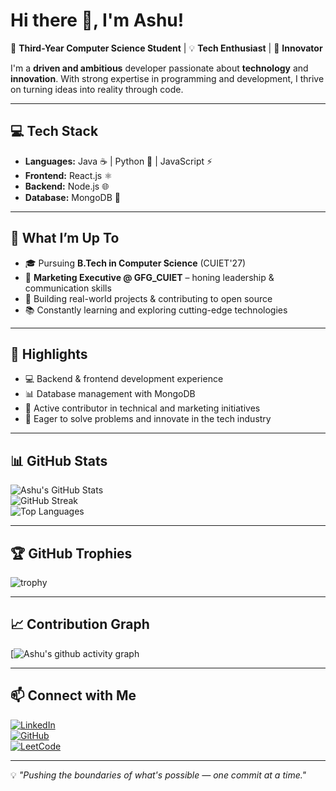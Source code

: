 # Hi there 👋, I'm Ashu!  

🚀 **Third-Year Computer Science Student** | 💡 **Tech Enthusiast** | 🎯 **Innovator**  

I'm a **driven and ambitious** developer passionate about **technology** and **innovation**. 
With strong expertise in programming and development, I thrive on turning ideas into reality through code.  

---

## 💻 Tech Stack  
- **Languages:** Java ☕ | Python 🐍 | JavaScript ⚡  
- **Frontend:** React.js ⚛  
- **Backend:** Node.js 🌐  
- **Database:** MongoDB 🍃  

---

## 📌 What I’m Up To  
- 🎓 Pursuing **B.Tech in Computer Science** (CUIET'27)  
- 💼 **Marketing Executive @ GFG_CUIET** – honing leadership & communication skills  
- 🔧 Building real-world projects & contributing to open source  
- 📚 Constantly learning and exploring cutting-edge technologies  

---

## 🌟 Highlights  
- 💻 Backend & frontend development experience  
- 📊 Database management with MongoDB  
- 🤝 Active contributor in technical and marketing initiatives  
- 🚀 Eager to solve problems and innovate in the tech industry  

---

## 📊 GitHub Stats  

![Ashu's GitHub Stats](https://github-readme-stats.vercel.app/api?username=YOUR-GITHUB&show_icons=true&theme=tokyonight)  
![GitHub Streak](https://streak-stats.demolab.com?user=YOUR-GITHUB&theme=tokyonight&hide_border=true)  
![Top Languages](https://github-readme-stats.vercel.app/api/top-langs/?username=YOUR-GITHUB&layout=compact&theme=tokyonight)  

---

## 🏆 GitHub Trophies  
![trophy](https://github.com/ashumehta18)  

---

## 📈 Contribution Graph  
[![Ashu's github activity graph](https://github.com/ashumehta18)  

---

## 📫 Connect with Me  
[![LinkedIn](https://img.shields.io/badge/LinkedIn-0077B5?style=for-the-badge&logo=linkedin&logoColor=white)](www.linkedin.com/in/ashu-mehta-a664052b2)  
[![GitHub](https://img.shields.io/badge/GitHub-181717?style=for-the-badge&logo=github&logoColor=white)](https://github.com/ashumehta18)  
[![LeetCode](https://img.shields.io/badge/LeetCode-FFA116?style=for-the-badge&logo=leetcode&logoColor=black)](https://leetcode.com/u/Ashu_129/)  

---

💡 *"Pushing the boundaries of what's possible — one commit at a time."*  
